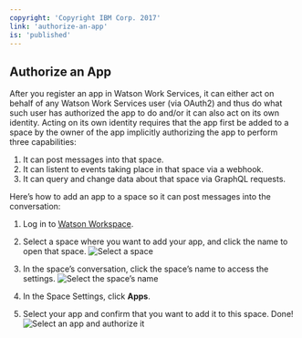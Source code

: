 ```yaml
---
copyright: 'Copyright IBM Corp. 2017'
link: 'authorize-an-app'
is: 'published'
---
```

## Authorize an App

After you register an app in Watson Work Services, it can either act on behalf of any Watson Work Services user (via OAuth2) and thus do what such user has authorized the app to do and/or it can also act on its own identity.  Acting on its own identity requires that the app first be added to a space by the owner of the app implicitly authorizing the app to perform three capabilities:

1. It can post messages into that space.
2. It can listent to events taking place in that space via a webhook.
3. It can query and change data about that space via GraphQL requests.


Here’s how to add an app to a space so it can post messages into the conversation:

1. Log in to [Watson Workspace](https://workspace.ibm.com).

2. Select a space where you want to add your app, and click the name to open that space.
![Select a space](../images/SpaceView.jpg)

3. In the space’s conversation, click the space’s name to access the settings.
![Select the space’s name](../images/SpaceInstruct.jpg)

4. In the Space Settings, click **Apps**.

5. Select your app and confirm that you want to add it to this space. Done!
![Select an app and authorize it](../images/SpaceApps.jpg)
